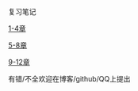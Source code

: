 复习笔记

[1-4章](http://blog.csdn.net/qq_33230935/article/details/78535658)

[5-8章](http://blog.csdn.net/qq_33230935/article/details/78619013)

[9-12章](http://blog.csdn.net/qq_33230935/article/details/78639056)

有错/不全欢迎在博客/github/QQ上提出